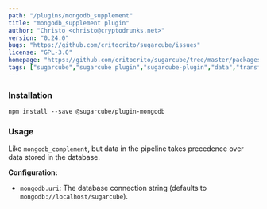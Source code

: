 ```yaml
---
path: "/plugins/mongodb_supplement"
title: "mongodb_supplement plugin"
author: "Christo <christo@cryptodrunks.net>"
version: "0.24.0"
bugs: "https://github.com/critocrito/sugarcube/issues"
license: "GPL-3.0"
homepage: "https://github.com/critocrito/sugarcube/tree/master/packages/plugin-mongodb#readme"
tags: ["sugarcube","sugarcube plugin","sugarcube-plugin","data","transformation"]
---
```


### Installation
    npm install --save @sugarcube/plugin-mongodb


### Usage
Like `mongodb_complement`, but data in the pipeline takes precedence over data
stored in the database.

**Configuration:**

-   `mongodb.uri`: The database connection string (defaults to `mongodb://localhost/sugarcube`).
